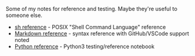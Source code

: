 Some of my notes for reference and testing. Maybe they're useful to someone else.

* [sh reference](sh-reference.md) - POSIX "Shell Command Language" reference
* [Markdown reference](markdown-reference.md) - syntax reference with GitHub/VSCode support noted
* [Python reference](python-reference.ipynb) - Python3 testing/reference notebook
